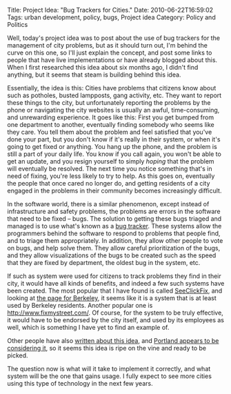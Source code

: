Title: Project Idea: "Bug Trackers for Cities."
Date: 2010-06-22T16:59:02
Tags: urban development, policy, bugs, Project idea
Category: Policy and Politics

Well, today's project idea was to post about the use of bug trackers for the management of city problems, but as it should turn out, I'm behind the curve on this one, so I'll just explain the concept, and post some links to people that have live implementations or have already blogged about this. When I first researched this idea about six months ago, I didn't find anything, but it seems that steam is building behind this idea.

Essentially, the idea is this: Cities have problems that citizens know about such as potholes, busted lampposts, gang activity, etc. They want to report these things to the city, but unfortunately reporting the problems by the phone or navigating the city websites is usually an awful, time-consuming, and unrewarding experience. It goes like this: First you get bumped from one department to another, eventually finding somebody who seems like they care. You tell them about the problem and feel satisfied that you've done your part, but you don't know if it's really in their system, or when it's going to get fixed or anything. You hang up the phone, and the problem is still a part of your daily life. You know if you call again, you won't be able to get an update, and you resign yourself to simply <em>hoping</em> that the problem will eventually be resolved. The next time you notice something that's in need of fixing, you're less likely to try to help. As this goes on, eventually the people that once cared no longer do, and getting residents of a city engaged in the problems in their community becomes increasingly difficult.

In the software world, there is a similar phenomenon, except instead of infrastructure and safety problems, the problems are errors in the software that need to be fixed &ndash; bugs. The solution to getting these bugs triaged and managed is to use what's known as a <a href="https://secure.wikimedia.org/wikipedia/en/wiki/Bug_tracking_system" target="_blank">bug tracker</a>. These systems allow the programmers behind the software to respond to problems that people find, and to triage them appropriately. In addition, they allow other people to vote on bugs, and help solve them. They allow careful prioritization of the bugs, and they allow visualizations of the bugs to be created such as the speed that they are fixed by department, the oldest bug in the system, etc.

If such as system were used for citizens to track problems they find in their city, it would have all kinds of benefits, and indeed a few such systems have been created. The most popular that I have found is called <a href="http://seeclickfix.com/" target="_blank">SeeClickFix</a>, and looking at <a href="http://seeclickfix.com/berkeley" target="_blank">the page for Berkeley</a>, it seems like it is a system that is at least used by Berkeley residents. Another popular one is <a href="http://www.fixmystreet.com/" target="_blank">http://www.fixmystreet.com/</a>. Of course, for the system to be truly effective, it would have to be endorsed by the city itself, and used by its employees as well, which is something I have yet to find an example of.

Other people have also <a href="http://speedbird.wordpress.com/2010/04/22/frameworks-for-citizen-responsiveness/" target="_blank">written about this idea</a>, and <a href="http://portlandwiki.org/CivicApps#Notes_from_CivicApps_Meetup_at_Open_Source_Bridge_2010" target="_blank">Portland appears to be considering it</a>, so it seems this idea is ripe on the vine and ready to be picked. 

The question now is what will it take to implement it correctly, and what system will be the one that gains usage. I fully expect to see more cities using this type of technology in the next few years. 
